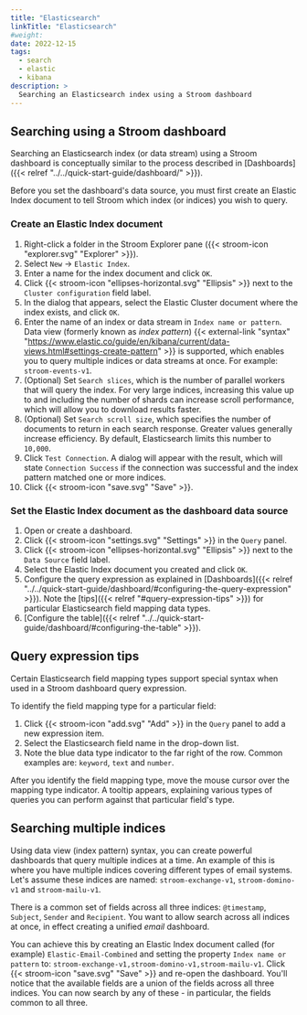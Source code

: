 ```yaml
---
title: "Elasticsearch"
linkTitle: "Elasticsearch"
#weight:
date: 2022-12-15
tags:
  - search
  - elastic
  - kibana
description: >
  Searching an Elasticsearch index using a Stroom dashboard
---
```



## Searching using a Stroom dashboard

Searching an Elasticsearch index (or data stream) using a Stroom dashboard is conceptually similar to the process described in [Dashboards]({{< relref "../../quick-start-guide/dashboard/" >}}).

Before you set the dashboard's data source, you must first create an Elastic Index document to tell Stroom which index (or indices) you wish to query.


### Create an Elastic Index document

1. Right-click a folder in the Stroom Explorer pane ({{< stroom-icon "explorer.svg" "Explorer" >}}).
1. Select `New` -> `Elastic Index`.
1. Enter a name for the index document and click `OK`.
1. Click {{< stroom-icon "ellipses-horizontal.svg" "Ellipsis" >}} next to the `Cluster configuration` field label.
1. In the dialog that appears, select the Elastic Cluster document where the index exists, and click `OK`.
1. Enter the name of an index or data stream in `Index name or pattern`.
   Data view (formerly known as *index pattern*) {{< external-link "syntax" "https://www.elastic.co/guide/en/kibana/current/data-views.html#settings-create-pattern" >}} is supported, which enables you to query multiple indices or data streams at once.
   For example: `stroom-events-v1`.
1. (Optional) Set `Search slices`, which is the number of parallel workers that will query the index.
   For very large indices, increasing this value up to and including the number of shards can increase scroll performance, which will allow you to download results faster.
1. (Optional) Set `Search scroll size`, which specifies the number of documents to return in each search response.
   Greater values generally increase efficiency.
   By default, Elasticsearch limits this number to `10,000`.
1. Click `Test Connection`.
   A dialog will appear with the result, which will state `Connection Success` if the connection was successful and the index pattern matched one or more indices.
1. Click {{< stroom-icon "save.svg" "Save" >}}.


### Set the Elastic Index document as the dashboard data source

1. Open or create a dashboard.
1. Click {{< stroom-icon "settings.svg" "Settings" >}} in the `Query` panel.
1. Click {{< stroom-icon "ellipses-horizontal.svg" "Ellipsis" >}} next to the `Data Source` field label.
1. Select the Elastic Index document you created and click `OK`.
1. Configure the query expression as explained in [Dashboards]({{< relref "../../quick-start-guide/dashboard/#configuring-the-query-expression" >}}).
   Note the [tips]({{< relref "#query-expression-tips" >}}) for particular Elasticsearch field mapping data types.
1. [Configure the table]({{< relref "../../quick-start-guide/dashboard/#configuring-the-table" >}}).


## Query expression tips

Certain Elasticsearch field mapping types support special syntax when used in a Stroom dashboard query expression.

To identify the field mapping type for a particular field:

1. Click {{< stroom-icon "add.svg" "Add" >}} in the `Query` panel to add a new expression item.
1. Select the Elasticsearch field name in the drop-down list.
1. Note the blue data type indicator to the far right of the row.
   Common examples are: `keyword`, `text` and `number`.

After you identify the field mapping type, move the mouse cursor over the mapping type indicator.
A tooltip appears, explaining various types of queries you can perform against that particular field's type.


## Searching multiple indices

Using data view (index pattern) syntax, you can create powerful dashboards that query multiple indices at a time.
An example of this is where you have multiple indices covering different types of email systems.
Let's assume these indices are named: `stroom-exchange-v1`, `stroom-domino-v1` and `stroom-mailu-v1`.

There is a common set of fields across all three indices: `@timestamp`, `Subject`, `Sender` and `Recipient`.
You want to allow search across all indices at once, in effect creating a unified *email* dashboard.

You can achieve this by creating an Elastic Index document called (for example) `Elastic-Email-Combined` and setting the property `Index name or pattern` to: `stroom-exchange-v1,stroom-domino-v1,stroom-mailu-v1`.
Click {{< stroom-icon "save.svg" "Save" >}} and re-open the dashboard.
You'll notice that the available fields are a union of the fields across all three indices.
You can now search by any of these - in particular, the fields common to all three.
